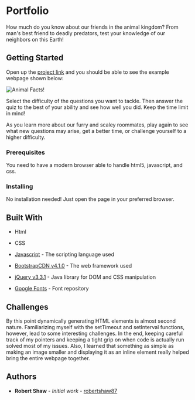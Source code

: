 # Portfolio

How much do you know about our friends in the animal kingdom? From man's best friend to deadly predators, test your knowledge of our neighbors on this Earth!

## Getting Started

Open up the [project link](https://robertshaw87.github.io/Trivia-Game/) and you should be able to see the example webpage shown below:

![Animal Facts!](assets/images/readme-game.png "Animal Facts!")

Select the difficulty of the questions you want to tackle. Then answer the quiz to the best of your ability and see how well you did. Keep the time limit in mind!

As you learn more about our furry and scaley roommates, play again to see what new questions may arise, get a better time, or challenge yourself to a higher difficulty. 

### Prerequisites

You need to have a modern browser able to handle html5, javascript, and css. 

### Installing

No installation needed! Just open the page in your preferred browser.

## Built With

* Html

* CSS

* [Javascript](https://www.javascript.com/) - The scripting language used

* [BootstrapCDN v4.1.0](https://getbootstrap.com/docs/4.1/getting-started/introduction/) - The web framework used

* [jQuery v3.3.1](http://jquery.com/) - Java library for DOM and CSS manipulation

* [Google Fonts](https://fonts.google.com/) - Font repository

## Challenges

By this point dynamically generating HTML elements is almost second nature. Familiarizing myself with the setTimeout and setInterval functions, however, lead to some interesting challenges. In the end, keeping careful track of my pointers and keeping a tight grip on when code is actually run solved most of my issues. Also, I learned that something as simple as making an image smaller and displaying it as an inline element really helped bring the entire webpage together.

## Authors

* **Robert Shaw** - *Initial work* - [robertshaw87](https://github.com/robertshaw87)
